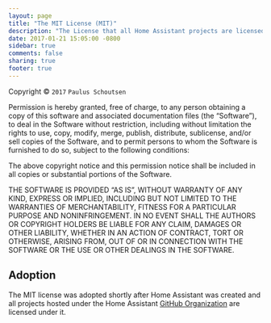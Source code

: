 ```yaml
---
layout: page
title: "The MIT License (MIT)"
description: "The License that all Home Assistant projects are licensed under"
date: 2017-01-21 15:05:00 -0800
sidebar: true
comments: false
sharing: true
footer: true
---
```


Copyright © `2017` `Paulus Schoutsen`

Permission is hereby granted, free of charge, to any person
obtaining a copy of this software and associated documentation
files (the “Software”), to deal in the Software without
restriction, including without limitation the rights to use,
copy, modify, merge, publish, distribute, sublicense, and/or sell
copies of the Software, and to permit persons to whom the
Software is furnished to do so, subject to the following
conditions:

The above copyright notice and this permission notice shall be
included in all copies or substantial portions of the Software.

THE SOFTWARE IS PROVIDED “AS IS”, WITHOUT WARRANTY OF ANY KIND,
EXPRESS OR IMPLIED, INCLUDING BUT NOT LIMITED TO THE WARRANTIES
OF MERCHANTABILITY, FITNESS FOR A PARTICULAR PURPOSE AND
NONINFRINGEMENT. IN NO EVENT SHALL THE AUTHORS OR COPYRIGHT
HOLDERS BE LIABLE FOR ANY CLAIM, DAMAGES OR OTHER LIABILITY,
WHETHER IN AN ACTION OF CONTRACT, TORT OR OTHERWISE, ARISING
FROM, OUT OF OR IN CONNECTION WITH THE SOFTWARE OR THE USE OR
OTHER DEALINGS IN THE SOFTWARE.

## Adoption

The MIT license was adopted shortly after Home Assistant was created and all projects hosted under the Home Assistant [GitHub Organization](https://github.com/home-assistant) are licensed under it.
